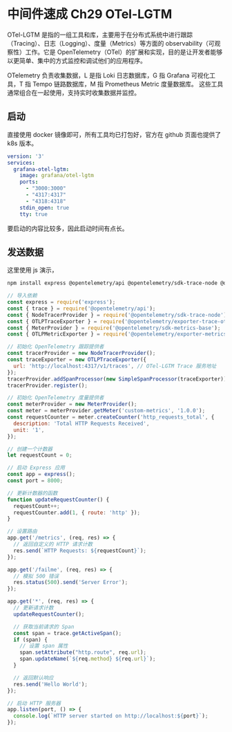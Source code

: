 # 中间件速成 Ch29 OTel-LGTM

OTel-LGTM 是指的一组工具和库，主要用于在分布式系统中进行跟踪（Tracing）、日志（Logging）、度量（Metrics）等方面的 observability（可观察性）工作。它是 OpenTelemetry（OTel）的扩展和实现，目的是让开发者能够以更简单、集中的方式监控和调试他们的应用程序。

OTelemetry 负责收集数据，L 是指 Loki 日志数据库，G 指 Grafana 可视化工具，T 指 Tempo 链路数据库，M 指 Prometheus Metric 度量数据库。 这些工具通常组合在一起使用，支持实时收集数据并监控。

## 启动

直接使用 docker 镜像即可，所有工具均已打包好，官方在 github 页面也提供了 k8s 版本。

```yaml
version: '3'
services:
  grafana-otel-lgtm:
    image: grafana/otel-lgtm
    ports:
      - "3000:3000"
      - "4317:4317"
      - "4318:4318"
    stdin_open: true
    tty: true
```

要启动的内容比较多，因此启动时间有点长。

## 发送数据

这里使用 js 演示，

```bash
npm install express @opentelemetry/api @opentelemetry/sdk-trace-node @opentelemetry/sdk-metrics-base @opentelemetry/exporter-metrics-otlp-http @opentelemetry/exporter-trace-otlp-http
```

```js
// 导入依赖
const express = require('express');
const { trace } = require('@opentelemetry/api');
const { NodeTracerProvider } = require('@opentelemetry/sdk-trace-node');
const { OTLPTraceExporter } = require('@opentelemetry/exporter-trace-otlp-http');
const { MeterProvider } = require('@opentelemetry/sdk-metrics-base');
const { OTLPMetricExporter } = require('@opentelemetry/exporter-metrics-otlp-http');

// 初始化 OpenTelemetry 跟踪提供者
const tracerProvider = new NodeTracerProvider();
const traceExporter = new OTLPTraceExporter({
  url: 'http://localhost:4317/v1/traces', // OTel-LGTM Trace 服务地址
});
tracerProvider.addSpanProcessor(new SimpleSpanProcessor(traceExporter));
tracerProvider.register();

// 初始化 OpenTelemetry 度量提供者
const meterProvider = new MeterProvider();
const meter = meterProvider.getMeter('custom-metrics', '1.0.0');
const requestCounter = meter.createCounter('http_requests_total', {
  description: 'Total HTTP Requests Received',
  unit: '1',
});

// 创建一个计数器
let requestCount = 0;

// 启动 Express 应用
const app = express();
const port = 8000;

// 更新计数器的函数
function updateRequestCounter() {
  requestCount++;
  requestCounter.add(1, { route: 'http' });
}

// 设置路由
app.get('/metrics', (req, res) => {
  // 返回自定义的 HTTP 请求计数
  res.send(`HTTP Requests: ${requestCount}`);
});

app.get('/failme', (req, res) => {
  // 模拟 500 错误
  res.status(500).send('Server Error');
});

app.get('*', (req, res) => {
  // 更新请求计数
  updateRequestCounter();

  // 获取当前请求的 Span
  const span = trace.getActiveSpan();
  if (span) {
    // 设置 span 属性
    span.setAttribute("http.route", req.url);
    span.updateName(`${req.method} ${req.url}`);
  }

  // 返回默认响应
  res.send('Hello World');
});

// 启动 HTTP 服务器
app.listen(port, () => {
  console.log(`HTTP server started on http://localhost:${port}`);
});
```
